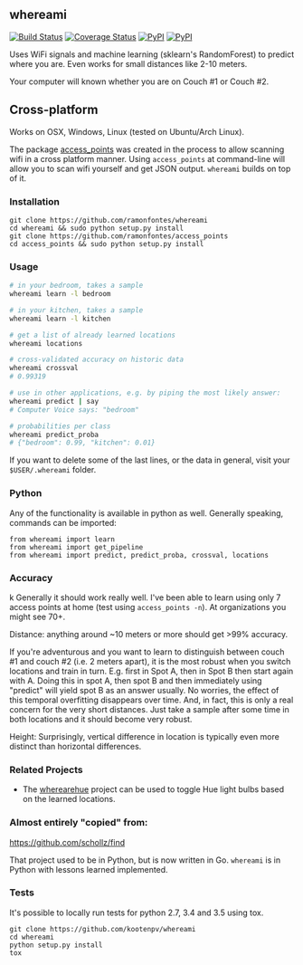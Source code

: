 ## whereami

[![Build Status](https://travis-ci.org/kootenpv/whereami.svg?branch=master)](https://travis-ci.org/kootenpv/whereami)
[![Coverage Status](https://coveralls.io/repos/github/kootenpv/whereami/badge.svg?branch=master)](https://coveralls.io/github/kootenpv/whereami?branch=master)
[![PyPI](https://img.shields.io/pypi/v/whereami.svg?style=flat-square)](https://pypi.python.org/pypi/whereami/)
[![PyPI](https://img.shields.io/pypi/pyversions/whereami.svg?style=flat-square)](https://pypi.python.org/pypi/whereami/)

Uses WiFi signals and machine learning (sklearn's RandomForest) to predict where you are. Even works for small distances like 2-10 meters.

Your computer will known whether you are on Couch #1 or Couch #2.

## Cross-platform

Works on OSX, Windows, Linux (tested on Ubuntu/Arch Linux).

The package [access_points](https://github.com/kootenpv/access_points) was created in the process to allow scanning wifi in a cross platform manner. Using `access_points` at command-line will allow you to scan wifi yourself and get JSON output.
`whereami` builds on top of it.

### Installation

    git clone https://github.com/ramonfontes/whereami
    cd whereami && sudo python setup.py install
    git clone https://github.com/ramonfontes/access_points
    cd access_points && sudo python setup.py install

### Usage

```bash
# in your bedroom, takes a sample
whereami learn -l bedroom

# in your kitchen, takes a sample
whereami learn -l kitchen

# get a list of already learned locations
whereami locations

# cross-validated accuracy on historic data
whereami crossval
# 0.99319

# use in other applications, e.g. by piping the most likely answer:
whereami predict | say
# Computer Voice says: "bedroom"

# probabilities per class
whereami predict_proba
# {"bedroom": 0.99, "kitchen": 0.01}
```

If you want to delete some of the last lines, or the data in general, visit your `$USER/.whereami` folder.

### Python

Any of the functionality is available in python as well. Generally speaking, commands can be imported:

    from whereami import learn
    from whereami import get_pipeline
    from whereami import predict, predict_proba, crossval, locations

### Accuracy
k
Generally it should work really well. I've been able to learn using only 7 access points at home (test using `access_points -n`). At organizations you might see 70+.

Distance: anything around ~10 meters or more should get >99% accuracy.

If you're adventurous and you want to learn to distinguish between couch #1 and couch #2 (i.e. 2 meters apart), it is the most robust when you switch locations and train in turn. E.g. first in Spot A, then in Spot B then start again with A.
Doing this in spot A, then spot B and then immediately using "predict" will yield spot B as an answer usually. No worries, the effect of this temporal overfitting disappears over time. And, in fact, this is only a real concern for the very short distances. Just take a sample after some time in both locations and it should become very robust.

Height: Surprisingly, vertical difference in location is typically even more distinct than horizontal differences.

### Related Projects
- The [wherearehue](https://github.com/DeastinY/wherearehue) project can be used to toggle Hue light bulbs based on the learned locations.

###  Almost entirely "copied" from:

https://github.com/schollz/find

That project used to be in Python, but is now written in Go. `whereami` is in Python with lessons learned implemented.

### Tests

It's possible to locally run tests for python 2.7, 3.4 and 3.5 using tox.

    git clone https://github.com/kootenpv/whereami
    cd whereami
    python setup.py install
    tox
